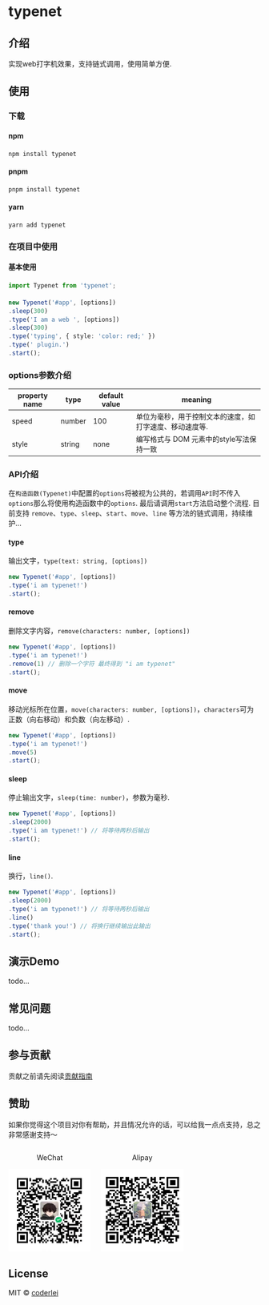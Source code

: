 # typenet
## 介绍
实现web打字机效果，支持链式调用，使用简单方便.
## 使用
### 下载
#### npm
```shell
npm install typenet
```
#### pnpm
```shell
pnpm install typenet
```
#### yarn
```shell
yarn add typenet
```

### 在项目中使用
#### 基本使用
```ts
import Typenet from 'typenet';

new Typenet('#app', [options])
.sleep(300)
.type('I am a web ', [options])
.sleep(300)
.type('typing', { style: 'color: red;' })
.type(' plugin.')
.start();
```
### options参数介绍
| property name        | type    | default value | meaning |
| -------------------- | ------- | ------------- | ------- |
|  speed   |  number   | 100 | 单位为毫秒，用于控制文本的速度，如打字速度、移动速度等. |
| style | string | none | 编写格式与 DOM 元素中的style写法保持一致 |
### API介绍
在`构造函数(Typenet)`中配置的`options`将被视为公共的，若调用`API`时不传入`options`那么将使用构造函数中的`options`. 最后请调用`start`方法启动整个流程. 目前支持 `remove`、`type`、`sleep`、`start`、`move`、`line` 等方法的链式调用，持续维护...
#### type
输出文字，`type(text: string, [options])`
```ts
new Typenet('#app', [options])
.type('i am typenet!')
.start();
```
#### remove
删除文字内容，`remove(characters: number, [options])`
```ts
new Typenet('#app', [options])
.type('i am typenet!')
.remove(1) // 删除一个字符 最终得到 "i am typenet"
.start();
```

#### move
移动光标所在位置，`move(characters: number, [options])`，`characters`可为正数（向右移动）和负数（向左移动）.
```ts
new Typenet('#app', [options])
.type('i am typenet!')
.move(5)
.start();
```
#### sleep
停止输出文字，`sleep(time: number)`，参数为毫秒.
```ts
new Typenet('#app', [options])
.sleep(2000) 
.type('i am typenet!') // 将等待两秒后输出
.start();
```
#### line
换行，`line()`.
```ts
new Typenet('#app', [options])
.sleep(2000) 
.type('i am typenet!') // 将等待两秒后输出
.line()
.type('thank you!') // 将换行继续输出此输出
.start();
```
## 演示Demo
todo...

## 常见问题
todo...

## 参与贡献
贡献之前请先阅读[贡献指南](./CONTRIBUTING.md)

## 赞助
如果你觉得这个项目对你有帮助，并且情况允许的话，可以给我一点点支持，总之非常感谢支持～

<div style="display: flex; gap: 20px;">
	<div style="text-align: center">
		<p>WeChat</p>
		<img style="width: 165px; height: 165px" src="./docs/wechat.jpg" alt="微信" />
	</div>
	<div style="text-align: center">
		<p>Alipay</p>
		<img style="width: 165px; height: 165px" src="./docs/alipay.jpg" alt="支付宝" />
	</div>
</div>

## License
MIT © [coderlei](./license)
